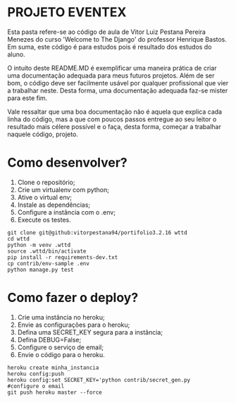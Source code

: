 # PROJETO EVENTEX

Esta pasta refere-se ao código de aula de Vitor Luiz Pestana Pereira Menezes
do curso 'Welcome to The Django' do professor Henrique Bastos.
Em suma, este código é para estudos pois é resultado dos estudos do aluno.

O intuíto deste README.MD é exemplificar uma maneira prática de criar uma 
documentação adequada para meus futuros projetos. Além de ser bom, o código
deve ser facilmente usável por qualquer profissional que vier a trabalhar neste. 
Desta forma, uma documentação adequada faz-se mister para este fim.

Vale ressaltar que uma boa documentação não é aquela que explica cada linha do
código, mas a que com poucos passos entregue ao seu leitor o resultado mais célere
possível e o faça, desta forma, começar a trabalhar naquele código, projeto.

# Como desenvolver?

1. Clone o repositório;
2. Crie um virtualenv com python;
3. Ative o virtual env;
4. Instale as dependências;
5. Configure a instância com o .env;
6. Execute os testes.

```console
git clone git@github:vitorpestana94/portifolio3.2.16 wttd
cd wttd
python -m venv .wttd
source .wttd/bin/activate
pip install -r requirements-dev.txt
cp contrib/env-sample .env
python manage.py test
```

# Como fazer o deploy?

1. Crie uma instância no heroku;
2. Envie as configurações para o heroku;
3. Defina uma SECRET_KEY segura para a instância;
4. Defina DEBUG=False;
5. Configure o serviço de email;
6. Envie o código para o heroku.

```console
heroku create minha_instancia
heroku config:push
heroku config:set SECRET_KEY='python contrib/secret_gen.py
#configure o email
git push heroku master --force
```